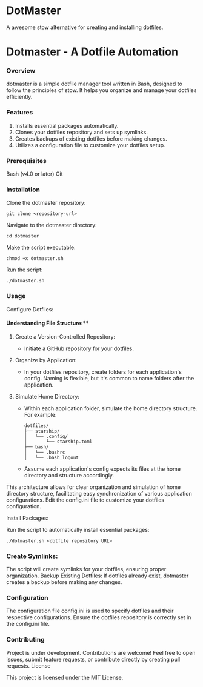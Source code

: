 # DotMaster
A awesome stow alternative for creating and installing dotfiles.
# Dotmaster - A Dotfile Automation
### Overview

dotmaster is a simple dotfile manager tool written in Bash, designed to follow the principles of stow. It helps you organize and manage your dotfiles efficiently.
### Features
1. Installs essential packages automatically.
2. Clones your dotfiles repository and sets up symlinks.
3. Creates backups of existing dotfiles before making changes.
4. Utilizes a configuration file to customize your dotfiles setup.

### Prerequisites

Bash (v4.0 or later)
Git

### Installation

Clone the dotmaster repository:
```
git clone <repository-url>
```
Navigate to the dotmaster directory:

```
cd dotmaster
```

Make the script executable:

```
chmod +x dotmaster.sh
```
Run the script:
```
./dotmaster.sh
```

### Usage

Configure Dotfiles:

#### Understanding File Structure:**

1. Create a Version-Controlled Repository:
   - Initiate a GitHub repository for your dotfiles.

2. Organize by Application:
   - In your dotfiles repository, create folders for each application's config. Naming is flexible, but it's common to name folders after the application.

3. Simulate Home Directory:
   - Within each application folder, simulate the home directory structure. For example:
     ```
     dotfiles/
     ├── starship/
     │   └── .config/
     │       └── starship.toml
     ├── bash/
     │   └── .bashrc
     │   └── .bash_logout
     ```

   - Assume each application's config expects its files at the home directory and structure accordingly.

This architecture allows for clear organization and simulation of home directory structure, facilitating easy synchronization of various application configurations.
Edit the config.ini file to customize your dotfiles configuration.

Install Packages:

Run the script to automatically install essential packages:
```
./dotmaster.sh <dotfile repository URL>
```
### Create Symlinks:

The script will create symlinks for your dotfiles, ensuring proper organization.
Backup Existing Dotfiles:
If dotfiles already exist, dotmaster creates a backup before making any changes.

### Configuration

The configuration file config.ini is used to specify dotfiles and their respective configurations.
Ensure the dotfiles repository is correctly set in the config.ini file.

### Contributing

Project is under development.
Contributions are welcome! Feel free to open issues, submit feature requests, or contribute directly by creating pull requests.
License

This project is licensed under the MIT License.
